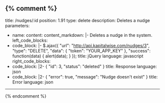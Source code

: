 {% comment %}
---
title: /nudges/:id
position: 1.91
type: delete
description: Deletes a nudge
parameters:
  - name:
    content:
content_markdown: |-
  Deletes a nudge in the system.
left_code_blocks:
  - code_block: |-
      $.ajax({
        "url": "http://api.kapitalwise.com/nudges/3",
        "type": "DELETE",
        "data": {
          "token": "YOUR_APP_KEY"
        },
        "success": function(data) {
          alert(data);
        }
      });
    title: jQuery
    language: javascript
right_code_blocks:
  - code_block: |2-
      {
        "id": 3,
        "status": "deleted"
      }
    title: Response
    language: json
  - code_block: |2-
      {
        "error": true,
        "message": "Nudge doesn't exist"
      }
    title: Error
    language: json
---
{% endcomment %}
